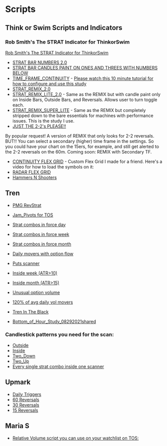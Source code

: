 # Scripts

## Think or Swim Scripts and Indicators

### Rob Smith's The STRAT Indicator for ThinkorSwim

[Rob Smith's The STRAT Indicator for ThinkorSwim](https://usethinkscript.com/threads/rob-smiths-the-strat-indicator-for-thinkorswim.3312)

* [STRAT BAR NUMBERS 2.0](https://tos.mx/Kac4tLf)
* [STRAT BAR CANDLES PAINT ON ONES AND THREES WITH NUMBERS BELOW](https://tos.mx/jdHvqj4)
* [TIME_FRAME_CONTINUITY](https://tos.mx/JZROQzW) - [Please watch this 10 minute tutorial for how to configure and use this study](https://youtu.be/wYB-OVTDy6U)
* [STRAT_REMIX_2.0](https://tos.mx/dpLsYg)
* [STRAT_REMIX_LITE_2.0](https://tos.mx/4osFry3) - Same as the REMIX but with candle paint only on Inside Bars, Outside Bars, and Reversals. Allows user to turn toggle each.
* [STRAT_REMIX_SUPER_LITE](https://tos.mx/l7NLHn2) - Same as the REMIX but completely stripped down to the bare essentials for machines with performance issues. This is the study I use.
* [JUST THE 2-2's PLEASE!!](https://tos.mx/oHUheTI)

By popular request! A version of REMIX that only looks for 2-2 reversals. BUT!! You can select a secondary (higher) time frame in the settings. So you could have your chart on the 15ers, for example, and still get alerted to the 2-2 reversals on the 60m. Coming soon: REMIX with Secondary TF.

* [CONTINUITY FLEX GRID](https://tos.mx/bWIOYRv) - Custom Flex Grid I made for a friend. Here's a video for how to load the symbols on it:
* [RADAR FLEX GRID](https://tos.mx/ekXrkrB)
* [Hammers N Shooters](https://tos.mx/zGPo4F4)

## Tren

* [PMG RevStrat](https://tos.mx/sjQQM3I)
* [Jam_Pivots for TOS ](https://tos.mx/eE5LsGy)

* [Strat combos in force day](https://tos.mx/AeocqK1)
* [Strat combos in force week](https://tos.mx/Iy5Z7S1)
* [Strat combos in force month](https://tos.mx/J4dD6Gl)

* [Daily movers with option flow](http://tos.mx/Eg1A8EQ)
* [Puts scanner](https://tos.mx/rBDjBiA)

* [Inside week (ATR>10)](https://tos.mx/CJ9BGfp)
* [Inside month (ATR>15)](http://tos.mx/RuxXqTQ)
* [Unusual option volume](http://tos.mx/XgaR5bR)
* [120% of avg daily vol movers](https://tos.mx/k4VBiZ8)

* [Tren In The Black](https://tos.mx/7PHZVe9)

* [Bottom_of_Hour_Study_08292021shared](https://tos.mx/HcO7qQv)

### Candlestick patterns you need for the scan:

* [Outside](https://tos.mx/bvaMl5u)
* [Inside](https://tos.mx/dHK9VxI)
* [Two_Down](https://tos.mx/tra4AN7)
* [Two_Up](https://tos.mx/Pb7vBM4)
* [Every single strat combo inside one scanner](https://tos.mx/HkkrHQV)

## Upmark

* [Daily Triggers](https://tos.mx/GHf9g4j)
* [60 Reversals](https://tos.mx/nEESmKM)
* [30 Reversals](https://tos.mx/UwLQvnI)
* [15 Reversals](https://tos.mx/fuxVBiX)

## Maria S

* [Relative Volume script you can use on your watchlist on TOS:](http://tos.mx/z9N2nOj)
